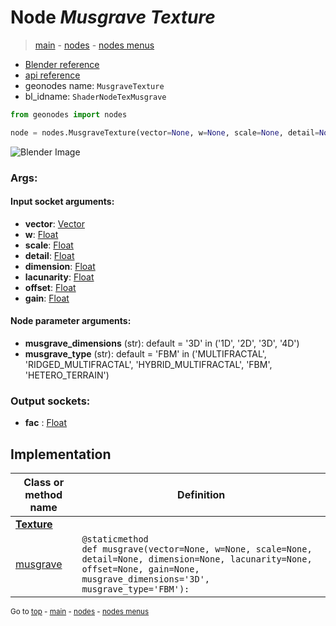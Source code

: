 # Node *Musgrave Texture*

> [main](../index.md) - [nodes](nodes.md) - [nodes menus](nodes_menus.md)

- [Blender reference](https://docs.blender.org/manual/en/latest/modeling/geometry_nodes/texture/musgrave.html)
- [api reference](https://docs.blender.org/api/current/bpy.types.ShaderNodeTexMusgrave.html)
- geonodes name: `MusgraveTexture`
- bl_idname: `ShaderNodeTexMusgrave`

```python
from geonodes import nodes

node = nodes.MusgraveTexture(vector=None, w=None, scale=None, detail=None, dimension=None, lacunarity=None, offset=None, gain=None, musgrave_dimensions='3D', musgrave_type='FBM')
```

![Blender Image](https://docs.blender.org/manual/en/latest/_images/node-types_ShaderNodeTexMusgrave.webp)

### Args:

#### Input socket arguments:

- **vector**: [Vector](Vector.md)
- **w**: [Float](Float.md)
- **scale**: [Float](Float.md)
- **detail**: [Float](Float.md)
- **dimension**: [Float](Float.md)
- **lacunarity**: [Float](Float.md)
- **offset**: [Float](Float.md)
- **gain**: [Float](Float.md)

#### Node parameter arguments:

- **musgrave_dimensions** (str): default = '3D' in ('1D', '2D', '3D', '4D')
- **musgrave_type** (str): default = 'FBM' in ('MULTIFRACTAL', 'RIDGED_MULTIFRACTAL', 'HYBRID_MULTIFRACTAL', 'FBM', 'HETERO_TERRAIN')

### Output sockets:

- **fac** : [Float](Float.md)

## Implementation

| Class or method name | Definition |
|----------------------|------------|
| **[Texture](Texture.md)** |
| [musgrave](Texture.md#musgrave) | `@staticmethod`<br> `def musgrave(vector=None, w=None, scale=None, detail=None, dimension=None, lacunarity=None, offset=None, gain=None, musgrave_dimensions='3D', musgrave_type='FBM'):` |

<sub>Go to [top](#node-Musgrave-Texture) - [main](../index.md) - [nodes](nodes.md) - [nodes menus](nodes_menus.md)</sub>

